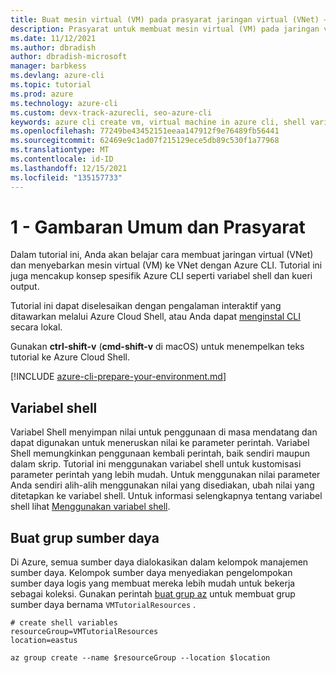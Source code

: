 ```yaml
---
title: Buat mesin virtual (VM) pada prasyarat jaringan virtual (VNet) – Azure CLI | Microsoft Docs
description: Prasyarat untuk membuat mesin virtual (VM) pada jaringan virtual (VNet) dengan Azure CLI.
ms.date: 11/12/2021
ms.author: dbradish
author: dbradish-microsoft
manager: barbkess
ms.devlang: azure-cli
ms.topic: tutorial
ms.prod: azure
ms.technology: azure-cli
ms.custom: devx-track-azurecli, seo-azure-cli
keywords: azure cli create vm, virtual machine in azure cli, shell variables
ms.openlocfilehash: 77249be43452151eeaa147912f9e76489fb56441
ms.sourcegitcommit: 62469e9c1ad07f215129ece5db89c530f1a77968
ms.translationtype: MT
ms.contentlocale: id-ID
ms.lasthandoff: 12/15/2021
ms.locfileid: "135157733"
---
```

# <a name="1---overview-and-prerequisites"></a>1 - Gambaran Umum dan Prasyarat

Dalam tutorial ini, Anda akan belajar cara membuat jaringan virtual (VNet) dan menyebarkan mesin virtual (VM) ke VNet dengan Azure CLI. Tutorial ini juga mencakup konsep spesifik Azure CLI seperti variabel shell dan kueri output.

Tutorial ini dapat diselesaikan dengan pengalaman interaktif yang ditawarkan melalui Azure Cloud Shell, atau Anda dapat [menginstal CLI](install-azure-cli.md) secara lokal.

Gunakan __ctrl-shift-v__ (__cmd-shift-v__ di macOS) untuk menempelkan teks tutorial ke Azure Cloud Shell.

[!INCLUDE [azure-cli-prepare-your-environment.md](./includes/azure-cli-prepare-your-environment.md)]

## <a name="shell-variables"></a>Variabel shell

Variabel Shell menyimpan nilai untuk penggunaan di masa mendatang dan dapat digunakan untuk meneruskan nilai ke parameter perintah. Variabel Shell memungkinkan penggunaan kembali perintah, baik sendiri maupun dalam skrip. Tutorial ini menggunakan variabel shell untuk kustomisasi parameter perintah yang lebih mudah. Untuk menggunakan nilai parameter Anda sendiri alih-alih menggunakan nilai yang disediakan, ubah nilai yang ditetapkan ke variabel shell. Untuk informasi selengkapnya tentang variabel shell lihat [Menggunakan variabel shell](/cli/azure/azure-cli-variables#use-shell-variables).

## <a name="create-a-resource-group"></a>Buat grup sumber daya

Di Azure, semua sumber daya dialokasikan dalam kelompok manajemen sumber daya. Kelompok sumber daya menyediakan pengelompokan sumber daya logis yang membuat mereka lebih mudah untuk bekerja sebagai koleksi. Gunakan perintah [buat grup az](/cli/azure/group#az_group_create) untuk membuat grup sumber daya bernama `VMTutorialResources` .

```azurecli
# create shell variables
resourceGroup=VMTutorialResources
location=eastus

az group create --name $resourceGroup --location $location
 ```
